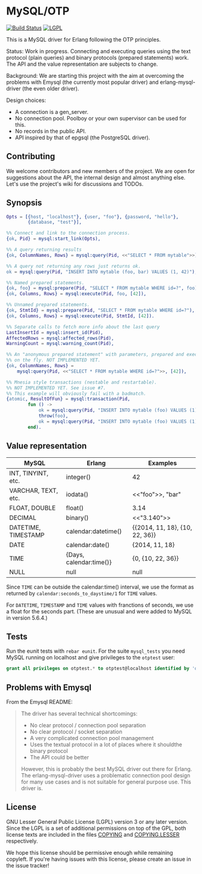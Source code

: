 MySQL/OTP
=========

[![Build Status](https://travis-ci.org/mysql-otp/mysql-otp.svg)](https://travis-ci.org/mysql-otp/mysql-otp)
[![LGPL](https://www.gnu.org/graphics/lgplv3-88x31.png)](#license)

This is a MySQL driver for Erlang following the OTP principles.

Status: Work in progress. Connecting and executing queries using the text protocol (plain queries) and binary protocols (prepared statements) work. The API and the value representation are subjects to change.

Background: We are starting this project with the aim at overcoming the problems with Emysql (the currently most popular driver) and erlang-mysql-driver (the even older driver).

Design choices:

* A connection is a gen_server.
* No connection pool. Poolboy or your own supervisor can be used for this.
* No records in the public API.
* API inspired by that of epgsql (the PostgreSQL driver).

Contributing
------------

We welcome contributors and new members of the project. We are open for suggestions about the API, the internal design and almost anything else. Let's use the project's wiki for discussions and TODOs.

Synopsis
--------

```Erlang
Opts = [{host, "localhost"}, {user, "foo"}, {password, "hello"},
        {database, "test"}],

%% Connect and link to the connection process.
{ok, Pid} = mysql:start_link(Opts),

%% A query returning results
{ok, ColumnNames, Rows} = mysql:query(Pid, <<"SELECT * FROM mytable">>),

%% A query not returning any rows just returns ok.
ok = mysql:query(Pid, "INSERT INTO mytable (foo, bar) VALUES (1, 42)"),

%% Named prepared statements.
{ok, foo} = mysql:prepare(Pid, "SELECT * FROM mytable WHERE id=?", foo),
{ok, Columns, Rows} = mysql:execute(Pid, foo, [42]),

%% Unnamed prepared statements.
{ok, StmtId} = mysql:prepare(Pid, "SELECT * FROM mytable WHERE id=?"),
{ok, Columns, Rows} = mysql:execute(Pid, StmtId, [42]).

%% Separate calls to fetch more info about the last query
LastInsertId = mysql:insert_id(Pid),
AffectedRows = mysql:affected_rows(Pid),
WarningCount = mysql:warning_count(Pid),

%% An "anonymous prepared statement" with parameters, prepared and executed
%% on the fly. NOT IMPLEMENTED YET.
{ok, ColumnNames, Rows} =
    mysql:query(Pid, <<"SELECT * FROM mytable WHERE id=?">>, [42]),

%% Mnesia style transactions (nestable and restartable).
%% NOT IMPLEMENTED YET. See issue #7.
%% This example will obviously fail with a badmatch.
{atomic, ResultOfFun} = mysql:transaction(Pid,
        fun () ->
            ok = mysql:query(Pid, "INSERT INTO mytable (foo) VALUES (1)"),
            throw(foo),
            ok = mysql:query(Pid, "INSERT INTO mytable (foo) VALUES (1)")
        end).
```

Value representation
--------------------

 MySQL              | Erlang                  | Examples
--------------------|-------------------------|-------------------
INT, TINYINT, etc.  | integer()               | 42
VARCHAR, TEXT, etc. | iodata()                | <<"foo">>, "bar"
FLOAT, DOUBLE       | float()                 | 3.14
DECIMAL             | binary()                | <<"3.140">>
DATETIME, TIMESTAMP | calendar:datetime()     | {{2014, 11, 18}, {10, 22, 36}}
DATE                | calendar:date()         | {2014, 11, 18}
TIME                | {Days, calendar:time()} | {0, {10, 22, 36}}
NULL                | null                    | null

Since `TIME` can be outside the calendar:time() interval, we use the format as
returned by `calendar:seconds_to_daystime/1` for `TIME` values.

For `DATETIME`, `TIMESTAMP` and `TIME` values with franctions of seconds, we use
a float for the seconds part. (These are unusual and were added to MySQL in
version 5.6.4.)

Tests
-----

Run the eunit tests with `rebar eunit`. For the suite `mysql_tests` you need
MySQL running on localhost and give privileges to the `otptest` user:

```SQL
grant all privileges on otptest.* to otptest@localhost identified by 'otptest';
```

Problems with Emysql
--------------------

From the Emysql README:

> The driver has several technical shortcomings:
>
> * No clear protocol / connection pool separation
> * No clear protocol / socket separation
> * A very complicated connection pool management
> * Uses the textual protocol in a lot of places where it shouldthe binary protocol
> * The API could be better
>
>However, this is probably the best MySQL driver out there for Erlang. The erlang-mysql-driver uses a problematic connection pool design for many use cases and is not suitable for general purpose use. This driver is.

License
-------

GNU Lesser General Public License (LGPL) version 3 or any later version.
Since the LGPL is a set of additional permissions on top of the GPL, both
license texts are included in the files [COPYING](COPYING) and
[COPYING.LESSER](COPYING.LESSER) respectively.

We hope this license should be permissive enough while remaining copyleft. If
you're having issues with this license, please create an issue in the issue
tracker!
